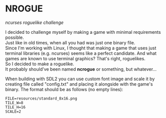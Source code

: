 # NROGUE
*ncurses roguelike challenge*

I decided to challenge myself by making a game with minimal requirements possible.  
Just like in old times, when all you had was just one binary file.  
Since I'm working with Linux, I thought that making a game that uses just terminal libraries (e.g. ncurses)
seems like a perfect candidate. And what games are known to use terminal graphics? That's right, roguelikes.  
So I decided to make a roguelike.  
It probably should've been named **ncrogue** or something, but whatever...

When building with SDL2 you can use custom font image and scale it by creating
file called "config.txt" and placing it alongside with the game's binary.
The format should be as follows (no empty lines):

```
FILE=resources/standard_8x16.png  
TILE_W=8  
TILE_H=16  
SCALE=2  
```
